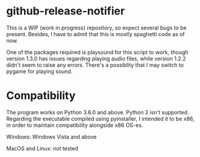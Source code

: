 # github-release-notifier
This is a WIP (work in progress) repository, so expect several bugs to be present. Besides, I have to admit that this is mostly spaghetti code as of now.

One of the packages required is playsound for this script to work, though version 1.3.0 has issues regarding playing audio files, while version 1.2.2 didn't seem to raise any errors. There's a possiblity that I may switch to pygame for playing sound.

# Compatibility
The program works on Python 3.6.0 and above. Python 2 isn't supported. Regarding the executable compiled using pyinstaller, I intended it to be x86, in order to maintain compatibility alongside x86 OS-es.

Windows: Windows Vista and above

MacOS and Linux: not tested
